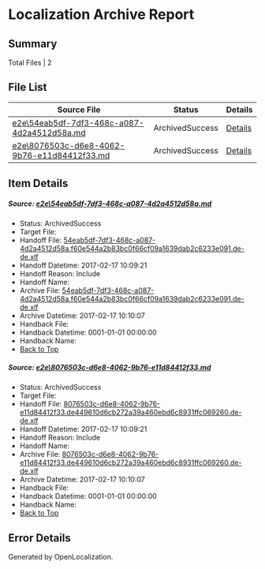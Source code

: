 # <a name='report-top'></a> Localization Archive Report

## Summary
 Total Files | 2

## File List
 Source File | Status | Details 
 ----------- | ------ | ------- 
 [e2e\54eab5df-7df3-468c-a087-4d2a4512d58a.md](https://github.com/OpenLocalizationTestOrg/ol-test0/blob/61c96fb4c18a0c61c45ef2221aaee439e046f93c/e2e/54eab5df-7df3-468c-a087-4d2a4512d58a.md) | ArchivedSuccess | [Details](#c6afe04fa4989bc52e6c0a724858451e0c1a751a2)
 [e2e\8076503c-d6e8-4062-9b76-e11d84412f33.md](https://github.com/OpenLocalizationTestOrg/ol-test0/blob/61c96fb4c18a0c61c45ef2221aaee439e046f93c/e2e/8076503c-d6e8-4062-9b76-e11d84412f33.md) | ArchivedSuccess | [Details](#b943afcbbd2ca25d7fc806aff2917214db837bff6)

## Item Details
##### <a name='c6afe04fa4989bc52e6c0a724858451e0c1a751a2'></a> Source: [e2e\54eab5df-7df3-468c-a087-4d2a4512d58a.md](https://github.com/OpenLocalizationTestOrg/ol-test0/blob/61c96fb4c18a0c61c45ef2221aaee439e046f93c/e2e/54eab5df-7df3-468c-a087-4d2a4512d58a.md)
* Status: ArchivedSuccess
* Target File: 
* Handoff File: [54eab5df-7df3-468c-a087-4d2a4512d58a.f60e544a2b83bc0f66cf09a1639dab2c6233e091.de-de.xlf](https://github.com/OpenLocalizationTestOrg/ol-test4-handoff/blob/3ea65d3f4694f54b1c93ebd25c4fff8fc0d0c9bb/ol-handoff/OpenLocalizationTestOrg/ol-test4-dede/xinjiang/54eab5df-7df3-468c-a087-4d2a4512d58a.f60e544a2b83bc0f66cf09a1639dab2c6233e091.de-de.xlf)
* Handoff Datetime: 2017-02-17 10:09:21
* Handoff Reason: Include
* Handoff Name: 
* Archive File: [54eab5df-7df3-468c-a087-4d2a4512d58a.f60e544a2b83bc0f66cf09a1639dab2c6233e091.de-de.xlf](https://github.com/OpenLocalizationTestOrg/ol-test4-handoff/blob/f7caa24974ae3d2ed43f741e314e05824fcab7fa/ol-archive/OpenLocalizationTestOrg/ol-test4-dede/xinjiang/54eab5df-7df3-468c-a087-4d2a4512d58a.f60e544a2b83bc0f66cf09a1639dab2c6233e091.de-de.xlf)
* Archive Datetime: 2017-02-17 10:10:07
* Handback File: 
* Handback Datetime: 0001-01-01 00:00:00
* Handback Name: 
* [Back to Top](#report-top)

##### <a name='b943afcbbd2ca25d7fc806aff2917214db837bff6'></a> Source: [e2e\8076503c-d6e8-4062-9b76-e11d84412f33.md](https://github.com/OpenLocalizationTestOrg/ol-test0/blob/61c96fb4c18a0c61c45ef2221aaee439e046f93c/e2e/8076503c-d6e8-4062-9b76-e11d84412f33.md)
* Status: ArchivedSuccess
* Target File: 
* Handoff File: [8076503c-d6e8-4062-9b76-e11d84412f33.de449610d6cb272a39a460ebd6c8931ffc069260.de-de.xlf](https://github.com/OpenLocalizationTestOrg/ol-test4-handoff/blob/3ea65d3f4694f54b1c93ebd25c4fff8fc0d0c9bb/ol-handoff/OpenLocalizationTestOrg/ol-test4-dede/xinjiang/8076503c-d6e8-4062-9b76-e11d84412f33.de449610d6cb272a39a460ebd6c8931ffc069260.de-de.xlf)
* Handoff Datetime: 2017-02-17 10:09:21
* Handoff Reason: Include
* Handoff Name: 
* Archive File: [8076503c-d6e8-4062-9b76-e11d84412f33.de449610d6cb272a39a460ebd6c8931ffc069260.de-de.xlf](https://github.com/OpenLocalizationTestOrg/ol-test4-handoff/blob/f7caa24974ae3d2ed43f741e314e05824fcab7fa/ol-archive/OpenLocalizationTestOrg/ol-test4-dede/xinjiang/8076503c-d6e8-4062-9b76-e11d84412f33.de449610d6cb272a39a460ebd6c8931ffc069260.de-de.xlf)
* Archive Datetime: 2017-02-17 10:10:07
* Handback File: 
* Handback Datetime: 0001-01-01 00:00:00
* Handback Name: 
* [Back to Top](#report-top)


## Error Details

Generated by OpenLocalization.
